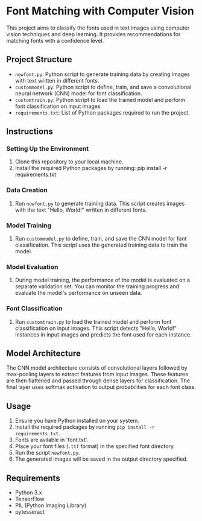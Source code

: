 # Font Matching with Computer Vision

This project aims to classify the fonts used in text images using computer vision techniques and deep learning. It provides recommendations for matching fonts with a confidence level.

## Project Structure

- `newfont.py`: Python script to generate training data by creating images with text written in different fonts.
- `custommodel.py`: Python script to define, train, and save a convolutional neural network (CNN) model for font classification.
- `customtrain.py`: Python script to load the trained model and perform font classification on input images.
- `requirements.txt`: List of Python packages required to run the project.

## Instructions
### Setting Up the Environment

1. Clone this repository to your local machine.
2. Install the required Python packages by running:
   pip install -r requirements.txt


### Data Creation

1. Run `newfont.py` to generate training data. This script creates images with the text "Hello, World!" written in different fonts.

### Model Training

1. Run `custommodel.py` to define, train, and save the CNN model for font classification. This script uses the generated training data to train the model.

### Model Evaluation

1. During model training, the performance of the model is evaluated on a separate validation set. You can monitor the training progress and evaluate the model's performance on unseen data.

### Font Classification

1. Run `customtrain.py` to load the trained model and perform font classification on input images. This script detects "Hello, World!" instances in input images and predicts the font used for each instance.

## Model Architecture

The CNN model architecture consists of convolutional layers followed by max-pooling layers to extract features from input images. These features are then flattened and passed through dense layers for classification. The final layer uses softmax activation to output probabilities for each font class.

## Usage

1. Ensure you have Python installed on your system.
2. Install the required packages by running `pip install -r requirements.txt`.
3. Fonts are avilable in 'font.txt'.
4. Place your font files (`.ttf` format) in the specified font directory.
5. Run the script `newfont.py`.
6. The generated images will be saved in the output directory specified.

## Requirements

- Python 3.x
- TensorFlow
- PIL (Python Imaging Library)
- pytesseract

